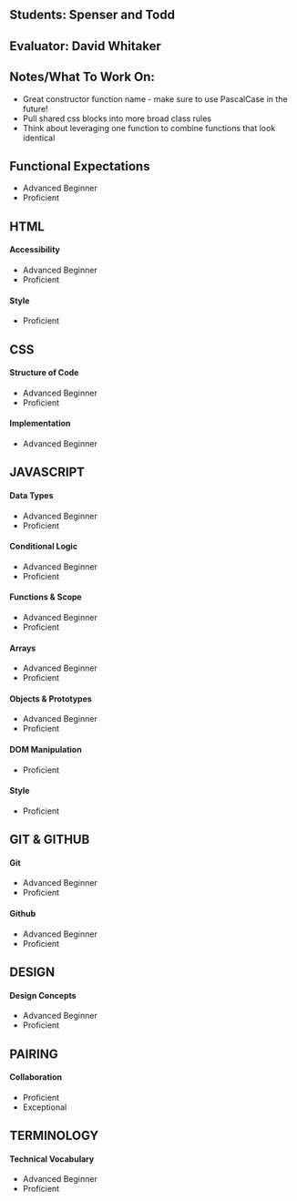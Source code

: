 ## Students: Spenser and Todd
## Evaluator: David Whitaker
## Notes/What To Work On:

* Great constructor function name - make sure to use PascalCase in the future!
* Pull shared css blocks into more broad class rules
* Think about leveraging one function to combine functions that look identical

## Functional Expectations

* Advanced Beginner  
* Proficient  

## HTML

#### Accessibility

* Advanced Beginner  
* Proficient  

#### Style

* Proficient  

## CSS

#### Structure of Code

* Advanced Beginner  
* Proficient  

#### Implementation

* Advanced Beginner  

## JAVASCRIPT

#### Data Types

* Advanced Beginner  
* Proficient  

#### Conditional Logic

* Advanced Beginner  
* Proficient  

#### Functions & Scope

* Advanced Beginner  
* Proficient  

#### Arrays

* Advanced Beginner  
* Proficient  

#### Objects & Prototypes

* Advanced Beginner  
* Proficient  

#### DOM Manipulation

* Proficient  

#### Style

* Proficient  

## GIT & GITHUB

#### Git

* Advanced Beginner  
* Proficient  

#### Github

* Advanced Beginner  
* Proficient  

## DESIGN

#### Design Concepts

* Advanced Beginner  
* Proficient  

## PAIRING

#### Collaboration

* Proficient  
* Exceptional

## TERMINOLOGY

#### Technical Vocabulary

* Advanced Beginner
* Proficient

